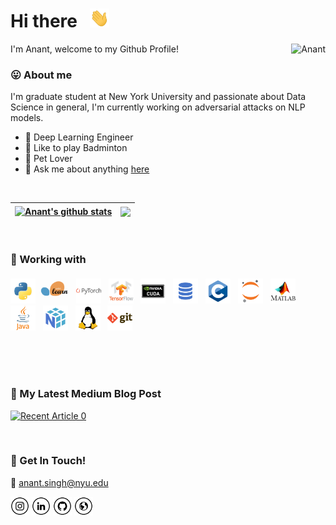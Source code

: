 # Hi there &nbsp; <img height="30" src="assets/Hi.gif">

<p align="left"> I'm Anant, welcome to my Github Profile! <img align="right" src="https://komarev.com/ghpvc/?username=95anantsingh&color=brightgreen" alt="Anant" /> </p>

### 😛 **About me**

I'm graduate student at New York University and passionate about Data Science in general, I'm currently working on adversarial attacks on NLP models.

- 💼 Deep Learning Engineer
- 🎾 Like to play Badminton 
- 🐹 Pet Lover
- 💬 Ask me about anything [here](https://github.com/95anantsingh/95anantsingh/issues)



<br>

| <a href="https://github.com/95anantsingh"><img align="center" src="https://github-readme-stats.vercel.app/api?username=95anantsingh&show_icons=true&include_all_commits=true&theme=buefy&hide_border=true" alt="Anant's github stats" /></a> | <a href="https://github.com/95anantsingh"><img align="center" src="https://github-readme-stats.vercel.app/api/top-langs/?username=95anantsingh&layout=compact&theme=buefy&hide_border=true" /></a> |
| ------------- | ------------- |

<br>

### 🔧 Working with


<img height="40" src="assets/python.png">&nbsp;&nbsp;<img height="45" src="assets/scikit-learn.png">&nbsp;&nbsp;
<img height="40" src="assets/pytorch.png">&nbsp;&nbsp;
<img height="40" src="assets/tensorflow.png">&nbsp;&nbsp;
<img height="40" src="assets/cuda.png">&nbsp;&nbsp;
<img height="40" src="assets/sql.png">&nbsp;&nbsp;
<img height="40" src="assets/c.png">&nbsp;&nbsp;
<img height="40" src="assets/jupyter-notebook.png">&nbsp;&nbsp;
<img height="40" src="assets/matlab.png">&nbsp;&nbsp;
<img height="40" src="assets/java.png">&nbsp;&nbsp;
<img height="40" src="assets/numpy.png">&nbsp;&nbsp;
<img height="40" src="assets/linux.png">&nbsp;&nbsp;
<img height="40" src="assets/git (1).png">&nbsp;&nbsp;


<br>

<!-- ### 📚 Top Repositories

<a href="https://github.com/95anantsingh/NYU-Attacking-Compressed-NLP">
  <img align="center" src="https://github-readme-stats.vercel.app/api/pin/?username=95anantsingh&repo=NYU-Attacking-Compressed-NLP" />
</a>
<a href="https://github.com/95anantsingh/NYU-SuperGAN">
  <img align="center" src="https://github-readme-stats.vercel.app/api/pin/?username=95anantsingh&repo=NYU-SuperGAN" />
</a>
<a href="https://github.com/95anantsingh/NYU-ResNet-On-Steroids">
  <img align="center" src="https://github-readme-stats.vercel.app/api/pin/?username=95anantsingh&repo=NYU-ResNet-On-Steroids" />
</a>
<a href="https://github.com/95anantsingh/NYU-RISCV-32I-Processor">
  <img align="center" src="https://github-readme-stats.vercel.app/api/pin/?username=95anantsingh&repo=NYU-RISCV-32I-Processor" />
</a>

<br> -->
<br>
<br>

### 📝 My Latest Medium Blog Post

 <a target="_blank" href="https://medium.com/@anant_singh/rcsnet-a-hybrid-model-for-time-series-forecasting-77e6205140d6"><img src="https://github-readme-medium-recent-article.vercel.app/medium/@anant_singh/0" alt="Recent Article 0"></a>

<!-- 
- <a target="_blank" href="https://github-readme-medium-recent-article.vercel.app/medium/@imantumorang/1"><img src="https://github-readme-medium-recent-article.vercel.app/medium/@imantumorang/1" alt="Recent Article 1"></a>
- <a target="_blank" href="https://github-readme-medium-recent-article.vercel.app/medium/@imantumorang/2"><img src="https://github-readme-medium-recent-article.vercel.app/medium/@imantumorang/2" alt="Recent Article 2"></a> <br> 
-->

<br>

### 📮 Get In Touch!

📧 [anant.singh@nyu.edu](mailto:anant.singh@nyu.edu)
<!-- <a href="https://github.com/95anantsingh" target="_blank"><img src="assets/fb.png" alt="Facebook" width="30"></a> -->
<!-- <a href="https://twitter.com/local__tourist" target="_blank"><img src="assets/tw.png" alt="Twitter" width="30"></a> -->
<a href="https://www.instagram.com/anant._.singh._/" target="_blank"><img src="assets/ig.png" alt="Instagram" width="30"></a>
<a href="https://www.linkedin.com/in/95anantsingh/" target="_blank"><img src="assets/in.png" alt="LinkedIn" width="30"></a>
<a href="https://github.com/95anantsingh" target="_blank"><img src="assets/git.png" alt="GitHub" width="30"></a>
<a href="https://95anantsingh.github.io" target="_blank"><img src="assets/www.png" alt="Website" width="30"></a>
